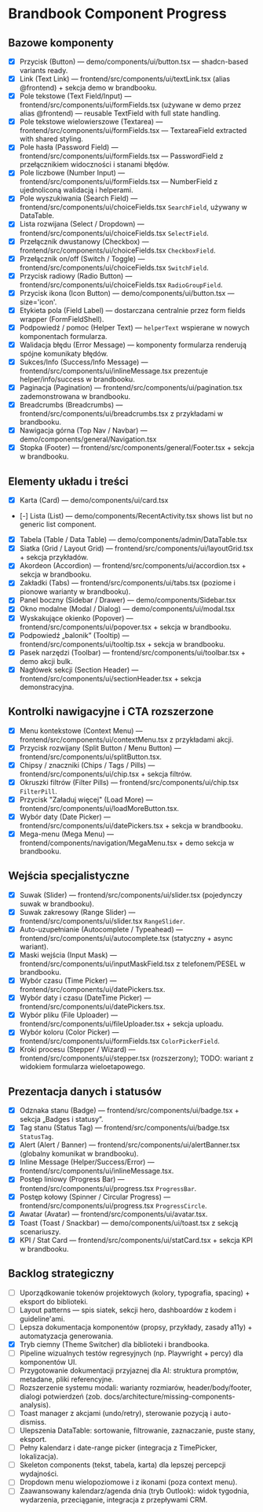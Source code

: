 # Brandbook Component Progress

## Bazowe komponenty
- [x] Przycisk (Button) — demo/components/ui/button.tsx — shadcn-based variants ready.
- [x] Link (Text Link) — frontend/src/components/ui/textLink.tsx (alias @frontend) + sekcja demo w brandbooku.
- [x] Pole tekstowe (Text Field/Input) — frontend/src/components/ui/formFields.tsx (używane w demo przez alias @frontend) — reusable TextField with full state handling.
- [x] Pole tekstowe wielowierszowe (Textarea) — frontend/src/components/ui/formFields.tsx — TextareaField extracted with shared styling.
- [x] Pole hasła (Password Field) — frontend/src/components/ui/formFields.tsx — PasswordField z przełącznikiem widoczności i stanami błędów.
- [x] Pole liczbowe (Number Input) — frontend/src/components/ui/formFields.tsx — NumberField z ujednoliconą walidacją i helperami.
- [x] Pole wyszukiwania (Search Field) — frontend/src/components/ui/choiceFields.tsx `SearchField`, używany w DataTable.
- [x] Lista rozwijana (Select / Dropdown) — frontend/src/components/ui/choiceFields.tsx `SelectField`.
- [x] Przełącznik dwustanowy (Checkbox) — frontend/src/components/ui/choiceFields.tsx `CheckboxField`.
- [x] Przełącznik on/off (Switch / Toggle) — frontend/src/components/ui/choiceFields.tsx `SwitchField`.
- [x] Przycisk radiowy (Radio Button) — frontend/src/components/ui/choiceFields.tsx `RadioGroupField`.
- [x] Przycisk ikona (Icon Button) — demo/components/ui/button.tsx — size='icon'.
- [x] Etykieta pola (Field Label) — dostarczana centralnie przez form fields wrapper (FormFieldShell).
- [x] Podpowiedź / pomoc (Helper Text) — `helperText` wspierane w nowych komponentach formularza.
- [x] Walidacja błędu (Error Message) — komponenty formularza renderują spójne komunikaty błędów.
- [x] Sukces/Info (Success/Info Message) — frontend/src/components/ui/inlineMessage.tsx prezentuje helper/info/success w brandbooku.
- [x] Paginacja (Pagination) — frontend/src/components/ui/pagination.tsx zademonstrowana w brandbooku.
- [x] Breadcrumbs (Breadcrumbs) — frontend/src/components/ui/breadcrumbs.tsx z przykładami w brandbooku.
- [x] Nawigacja górna (Top Nav / Navbar) — demo/components/general/Navigation.tsx
- [x] Stopka (Footer) — frontend/src/components/general/Footer.tsx + sekcja w brandbooku.

## Elementy układu i treści
- [x] Karta (Card) — demo/components/ui/card.tsx
- [-] Lista (List) — demo/components/RecentActivity.tsx shows list but no generic list component.
- [x] Tabela (Table / Data Table) — demo/components/admin/DataTable.tsx
- [x] Siatka (Grid / Layout Grid) — frontend/src/components/ui/layoutGrid.tsx + sekcja przykładów.
- [x] Akordeon (Accordion) — frontend/src/components/ui/accordion.tsx + sekcja w brandbooku.
- [x] Zakładki (Tabs) — frontend/src/components/ui/tabs.tsx (poziome i pionowe warianty w brandbooku).
- [x] Panel boczny (Sidebar / Drawer) — demo/components/Sidebar.tsx
- [x] Okno modalne (Modal / Dialog) — demo/components/ui/modal.tsx
- [x] Wyskakujące okienko (Popover) — frontend/src/components/ui/popover.tsx + sekcja w brandbooku.
- [x] Podpowiedź „balonik” (Tooltip) — frontend/src/components/ui/tooltip.tsx + sekcja w brandbooku.
- [x] Pasek narzędzi (Toolbar) — frontend/src/components/ui/toolbar.tsx + demo akcji bulk.
- [x] Nagłówek sekcji (Section Header) — frontend/src/components/ui/sectionHeader.tsx + sekcja demonstracyjna.

## Kontrolki nawigacyjne i CTA rozszerzone
- [x] Menu kontekstowe (Context Menu) — frontend/src/components/ui/contextMenu.tsx z przykładami akcji.
- [x] Przycisk rozwijany (Split Button / Menu Button) — frontend/src/components/ui/splitButton.tsx.
- [x] Chipsy / znaczniki (Chips / Tags / Pills) — frontend/src/components/ui/chip.tsx + sekcja filtrów.
- [x] Okruszki filtrów (Filter Pills) — frontend/src/components/ui/chip.tsx `FilterPill`.
- [x] Przycisk "Załaduj więcej" (Load More) — frontend/src/components/ui/loadMoreButton.tsx.
- [x] Wybór daty (Date Picker) — frontend/src/components/ui/datePickers.tsx + sekcja w brandbooku.
- [x] Mega-menu (Mega Menu) — frontend/components/navigation/MegaMenu.tsx + demo sekcja w brandbooku.

## Wejścia specjalistyczne
- [x] Suwak (Slider) — frontend/src/components/ui/slider.tsx (pojedynczy suwak w brandbooku).
- [x] Suwak zakresowy (Range Slider) — frontend/src/components/ui/slider.tsx `RangeSlider`.
- [x] Auto-uzupełnianie (Autocomplete / Typeahead) — frontend/src/components/ui/autocomplete.tsx (statyczny + async wariant).
- [x] Maski wejścia (Input Mask) — frontend/src/components/ui/inputMaskField.tsx z telefonem/PESEL w brandbooku.
- [x] Wybór czasu (Time Picker) — frontend/src/components/ui/datePickers.tsx.
- [x] Wybór daty i czasu (DateTime Picker) — frontend/src/components/ui/datePickers.tsx.
- [x] Wybór pliku (File Uploader) — frontend/src/components/ui/fileUploader.tsx + sekcja uploadu.
- [x] Wybór koloru (Color Picker) — frontend/src/components/ui/formFields.tsx `ColorPickerField`.
- [x] Kroki procesu (Stepper / Wizard) — frontend/src/components/ui/stepper.tsx (rozszerzony); TODO: wariant z widokiem formularza wieloetapowego.

## Prezentacja danych i statusów
- [x] Odznaka stanu (Badge) — frontend/src/components/ui/badge.tsx + sekcja „Badges i statusy”.
- [x] Tag stanu (Status Tag) — frontend/src/components/ui/badge.tsx `StatusTag`.
- [x] Alert (Alert / Banner) — frontend/src/components/ui/alertBanner.tsx (globalny komunikat w brandbooku).
- [x] Inline Message (Helper/Success/Error) — frontend/src/components/ui/inlineMessage.tsx.
- [x] Postęp liniowy (Progress Bar) — frontend/src/components/ui/progress.tsx `ProgressBar`.
- [x] Postęp kołowy (Spinner / Circular Progress) — frontend/src/components/ui/progress.tsx `ProgressCircle`.
- [x] Awatar (Avatar) — frontend/src/components/ui/avatar.tsx.
- [x] Toast (Toast / Snackbar) — demo/components/ui/toast.tsx z sekcją scenariuszy.
- [x] KPI / Stat Card — frontend/src/components/ui/statCard.tsx + sekcja KPI w brandbooku.

## Backlog strategiczny
- [ ] Uporządkowanie tokenów projektowych (kolory, typografia, spacing) + eksport do biblioteki.
- [ ] Layout patterns — spis siatek, sekcji hero, dashboardów z kodem i guideline'ami.
- [ ] Lepsza dokumentacja komponentów (propsy, przykłady, zasady a11y) + automatyzacja generowania.
- [x] Tryb ciemny (Theme Switcher) dla biblioteki i brandbooka.
- [ ] Pipeline wizualnych testów regresyjnych (np. Playwright + percy) dla komponentów UI.
- [ ] Przygotowanie dokumentacji przyjaznej dla AI: struktura promptów, metadane, pliki referencyjne.
- [ ] Rozszerzenie systemu modali: warianty rozmiarów, header/body/footer, dialogi potwierdzeń (zob. docs/architecture/missing-components-analysis).
- [ ] Toast manager z akcjami (undo/retry), sterowanie pozycją i auto-dismiss.
- [ ] Ulepszenia DataTable: sortowanie, filtrowanie, zaznaczanie, puste stany, eksport.
- [ ] Pełny kalendarz i date-range picker (integracja z TimePicker, lokalizacja).
- [ ] Skeleton components (tekst, tabela, karta) dla lepszej percepcji wydajności.
- [ ] Dropdown menu wielopoziomowe i z ikonami (poza context menu).
 - [ ] Zaawansowany kalendarz/agenda dnia (tryb Outlook): widok tygodnia, wydarzenia, przeciąganie, integracja z przepływami CRM.
